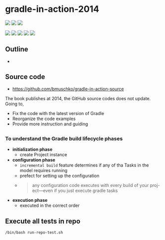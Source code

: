 # gradle-in-action-2014

![](https://img.shields.io/badge/language-groovy-blue)
![](https://img.shields.io/badge/technology-gradle-blue)
![](https://img.shields.io/badge/development%20year-2021-orange)

![](https://img.shields.io/github/languages/top/shijiansu/gradle-in-action-2014)
![](https://img.shields.io/github/languages/count/shijiansu/gradle-in-action-2014)
![](https://img.shields.io/github/languages/code-size/shijiansu/gradle-in-action-2014)
![](https://img.shields.io/github/repo-size/shijiansu/gradle-in-action-2014)
![](https://img.shields.io/github/last-commit/shijiansu/gradle-in-action-2014?color=red)

## Outline

- 

## Source code

- https://github.com/bmuschko/gradle-in-action-source

The book publishes at 2014, the GitHub source codes does not update. Going to,

- Fix the code with the latest version of Gradle
- Reorganize the code examples
- Provide more instruction and guiding

## 

### To understand the Gradle build lifecycle phases

- **initialization phase**
    - create Project instance
- **configuration phase**
    - `incremental build` feature determines if any of tha Tasks in the model requires running
    - prefect for setting up the configuration
    - > any configuration code executes with every build of your proj- ect—even if you just execute gradle tasks
- **execution phase**
    - executed in the correct order

## Execute all tests in repo

`/bin/bash run-repo-test.sh`
